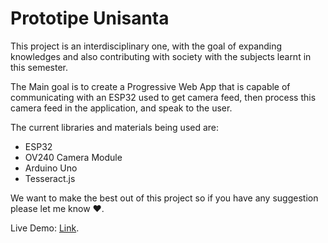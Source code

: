 # Prototipe Unisanta
This project is an interdisciplinary one, with the goal of expanding knowledges and also contributing with society with the subjects learnt in this semester.

The Main goal is to create a Progressive Web App that is capable of communicating with an ESP32 used to get camera feed, then process this camera feed in the application, and speak to the user.

The current libraries and materials being used are:
<ul>
    <li>ESP32</li>
    <li>OV240 Camera Module</li>
    <li>Arduino Uno</li>
    <li>Tesseract.js</li>
</ul>

We want to make the best out of this project so if you have any suggestion please let me know ❤️.

Live Demo: <a href="https://tysper.github.io/PrototipoUnisanta/" target="_blank">Link</a>.
